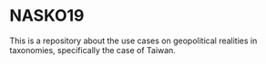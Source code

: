 # NASKO19
This is a repository about the use cases on geopolitical realities in taxonomies, specifically the case of Taiwan.
